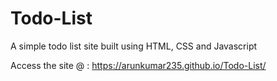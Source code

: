 # Todo-List

A simple todo list site built using HTML, CSS and Javascript

Access the site @ : https://arunkumar235.github.io/Todo-List/
